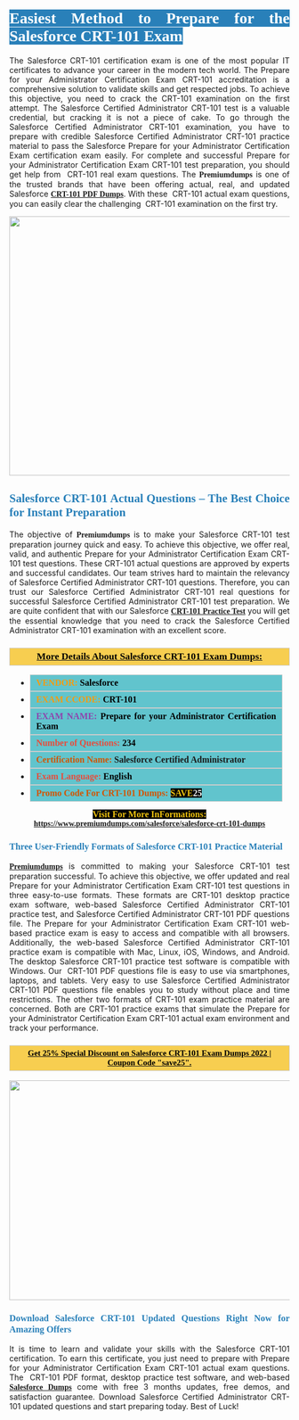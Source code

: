 <h1 style="text-align: justify;"><span style="color:#ffffff;"><span style="font-family:Georgia,serif;"><strong><span style="background-color:#2980b9;">Easiest Method to Prepare for the Salesforce CRT-101 Exam</span></strong></span></span></h1>

<p style="text-align: justify;">The Salesforce CRT-101 certification exam is one of the most popular IT certificates to advance your career in the modern tech world. The Prepare for your Administrator Certification Exam CRT-101 accreditation is a comprehensive solution to validate skills and get respected jobs. To achieve this objective, you need to crack the CRT-101 examination on the first attempt. The Salesforce Certified Administrator CRT-101 test is a valuable credential, but cracking it is not a piece of cake. To go through the Salesforce Certified Administrator CRT-101 examination, you have to prepare with credible Salesforce Certified Administrator CRT-101 practice material to pass the Salesforce Prepare for your Administrator Certification Exam certification exam easily. For complete and successful Prepare for your Administrator Certification Exam CRT-101 test preparation, you should get help from  CRT-101 real exam questions. The <span style="font-size:14px;"><span style="font-family:Georgia,serif;"><strong>Premiumdumps</strong></span></span> is one of the trusted brands that have been offering actual, real, and updated Salesforce <span style="font-family:Georgia,serif;"><strong><a href="https://www.premiumdumps.com/salesforce/salesforce-crt-101-dumps">CRT-101 PDF Dumps</a></strong></span>. With these  CRT-101 actual exam questions, you can easily clear the challenging  CRT-101 examination on the first try.</p>

<p style="text-align: center;"><a href="https://www.premiumdumps.com/salesforce/salesforce-crt-101-dumps"><img alt="" src="https://i.imgur.com/VJaqCPg.jpeg" style="width: 700px; height: 465px;" /></a></p>

<h2 style="text-align: justify;"><span style="color:#2980b9;"><span style="font-family:Georgia,serif;"><strong>Salesforce CRT-101 Actual Questions – The Best Choice for Instant Preparation</strong></span></span></h2>

<p style="text-align: justify;">The objective of <span style="font-size:14px;"><span style="font-family:Georgia,serif;"><strong>Premiumdumps </strong></span></span>is to make your Salesforce CRT-101 test preparation journey quick and easy. To achieve this objective, we offer real, valid, and authentic Prepare for your Administrator Certification Exam CRT-101 test questions. These CRT-101 actual questions are approved by experts and successful candidates. Our team strives hard to maintain the relevancy of Salesforce Certified Administrator CRT-101 questions. Therefore, you can trust our Salesforce Certified Administrator CRT-101 real questions for successful Salesforce Certified Administrator CRT-101 test preparation. We are quite confident that with our Salesforce <span style="font-family:Georgia,serif;"><strong><a href="https://www.premiumdumps.com/salesforce/salesforce-crt-101-dumps">CRT-101 Practice Test</a></strong></span> you will get the essential knowledge that you need to crack the Salesforce Certified Administrator CRT-101 examination with an excellent score.</p>

<h3 style="background: #f7ce50; border: 1px solid rgb(204, 204, 204); padding: 5px 10px; text-align: center;"><span style="font-family:Georgia,serif;"><u><u><span style="color:#000000;"><span style="font-size:11pt"><span style="line-height:normal"><b><span style="font-size:13.0pt"><span cambria="">More Details About Salesforce CRT-101 Exam Dumps:</span></span></b></span></span></span></u></u></span></h3>

<ul>
	<li style="margin:0cm 10pt">
	<div style="background:#61c4cd; border: 1px solid rgb(204, 204, 204); padding: 5px 10px; text-align: justify;"><span style="font-family:Georgia,serif;"><span style="font-size:11pt"><span style="line-height:normal"><b><span style="font-size:12.0pt"><span new="" roman="" times=""><span style="color:#f39c12;">VENDOR:</span> <span style="color:#000000;">Salesforce</span></span></span></b></span></span></span></div>
	</li>
	<li style="margin:0cm 10pt">
	<div style="background: #61c4cd; border: 1px solid rgb(204, 204, 204); padding: 5px 10px; text-align: justify;"><span style="font-family:Georgia,serif;"><span style="font-size:11pt"><span style="line-height:normal"><b><span style="font-size:12.0pt"><span new="" roman="" times=""><span style="color:#f39c12;">EXAM CCODE:</span> <span style="color:#000000;">CRT-101</span></span></span></b></span></span></span></div>
	</li>
	<li style="margin:0cm 10pt">
	<div style="background: #61c4cd; border: 1px solid rgb(204, 204, 204); padding: 5px 10px; text-align: justify;"><span style="font-family:Georgia,serif;"><span style="font-size:11pt"><span style="line-height:normal"><b><span style="font-size:12.0pt"><span new="" roman="" times=""><span style="color:#8e44ad;">EXAM NAME:</span> <span style="color:#000000;">Prepare for your Administrator Certification Exam</span></span></span></b></span></span></span></div>
	</li>
	<li style="margin:0cm 10pt">
	<div style="background: #61c4cd; border: 1px solid rgb(204, 204, 204); padding: 5px 10px;"><span style="font-family:Georgia,serif;"><span style="font-size:11pt"><span style="line-height:normal"><b><span style="font-size:12.0pt"><span new="" roman="" times=""><span style="color:#e74c3c;">Number of Questions:</span><span style="color:#000000;"><span style="color:#f1c40f;"> </span>234</span></span></span></b></span></span></span></div>
	</li>
	<li style="margin:0cm 10pt">
	<div style="background: #61c4cd; border: 1px solid rgb(204, 204, 204); padding: 5px 10px; text-align: justify;"><span style="font-family:Georgia,serif;"><span style="font-size:11pt"><span style="line-height:normal"><b><span style="font-size:12.0pt"><span new="" roman="" times=""><span style="color:#d35400;">Certification Name:</span> Salesforce Certified Administrator</span></span></b></span></span></span></div>
	</li>
	<li style="margin:0cm 10pt">
	<div style="background: #61c4cd; border: 1px solid rgb(204, 204, 204); padding: 5px 10px; text-align: justify;"><span style="font-family:Georgia,serif;"><span style="font-size:11pt"><span style="line-height:normal"><b><span style="font-size:12.0pt"><span new="" roman="" times=""><span style="color:#e74c3c;">Exam Language:</span> <span style="color:#000000;">English</span></span></span></b></span></span></span></div>
	</li>
	<li style="margin:0cm 10pt">
	<div style="background: #61c4cd; border: 1px solid rgb(204, 204, 204); padding: 5px 10px;"><span style="font-family:Georgia,serif;"><span style="font-size:11pt"><span style="line-height:normal"><b><span style="font-size:12.0pt"><span new="" roman="" times=""><span style="color:#d35400;">Promo Code For CRT-101 Dumps:</span><span style="color:#f1c40f;"> <span style="background-color:#000000;">SAVE</span></span><span style="color:#ffffff;"><span style="background-color:#000000;">25</span></span></span></span></b></span></span></span></div>
	</li>
</ul>

<p style="text-align: center;"><span style="font-family:Georgia,serif;"><strong><span style="font-size:16px;"><span style="color:#f1c40f;"><span style="background-color:#000000;">Visit For More InFormations:</span></span></span> <a href="https://www.premiumdumps.com/salesforce/salesforce-crt-101-dumps">https://www.premiumdumps.com/salesforce/salesforce-crt-101-dumps</a></strong></span></p>

<h3 style="text-align: justify;"><span style="color:#2980b9;"><span style="font-family:Georgia,serif;"><strong><strong><strong>Three User-Friendly Formats of Salesforce CRT-101 Practice Material </strong></strong></strong></span></span></h3>

<p style="text-align: justify;"><span style="font-size:14px;"><span style="font-family:Georgia,serif;"><strong><a href="https://www.premiumdumps.com/">Premiumdumps</a> </strong></span></span>is committed to making your Salesforce CRT-101 test preparation successful. To achieve this objective, we offer updated and real Prepare for your Administrator Certification Exam CRT-101 test questions in three easy-to-use formats. These formats are CRT-101 desktop practice exam software, web-based Salesforce Certified Administrator CRT-101 practice test, and Salesforce Certified Administrator CRT-101 PDF questions file. The Prepare for your Administrator Certification Exam CRT-101 web-based practice exam is easy to access and compatible with all browsers. Additionally, the web-based Salesforce Certified Administrator CRT-101 practice exam is compatible with Mac, Linux, iOS, Windows, and Android. The desktop Salesforce CRT-101 practice test software is compatible with Windows. Our  CRT-101 PDF questions file is easy to use via smartphones, laptops, and tablets. Very easy to use Salesforce Certified Administrator CRT-101 PDF questions file enables you to study without place and time restrictions. The other two formats of CRT-101 exam practice material are concerned. Both are CRT-101 practice exams that simulate the Prepare for your Administrator Certification Exam CRT-101 actual exam environment and track your performance.</p>

<h3 style="background: rgb(247, 206, 80); border: 1px solid rgb(204, 204, 204); padding: 5px 10px; text-align: center;"><span style="font-family:Georgia,serif;"><u><span style="color:#000000;"><span style="font-size:11pt;"><span style="line-height:normal;"><b><span cambria="">Get 25% Special Discount on Salesforce CRT-101 Exam Dumps 2022 | Coupon Code "save25".</span></b></span></span></span></u></span></h3>

<p style="text-align: center;"><strong><strong><a href="https://www.premiumdumps.com/salesforce/salesforce-crt-101-dumps"><img alt="" src="https://i.imgur.com/2KPb8yb.jpeg" style="width: 700px; height: 394px;" /></a></strong></strong></p>

<h3 style="text-align: justify;"><strong><span style="color:#2980b9;"><span style="font-family:Georgia,serif;"><strong><strong><strong>Download Salesforce CRT-101 Updated Questions Right Now for Amazing Offers</strong></strong></strong></span></span></strong></h3>

<p style="text-align: justify;">It is time to learn and validate your skills with the Salesforce CRT-101 certification. To earn this certificate, you just need to prepare with Prepare for your Administrator Certification Exam CRT-101 actual exam questions. The  CRT-101 PDF format, desktop practice test software, and web-based <span style="font-family:Georgia,serif;"><strong><a href="https://www.premiumdumps.com/salesforce-exam-dumps">Salesforce Dumps</a></strong></span> come with free 3 months updates, free demos, and satisfaction guarantee. Download Salesforce Certified Administrator CRT-101 updated questions and start preparing today. Best of Luck!</p>
